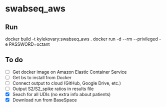 # swabseq_aws

## Run
docker build -t kylekovary:swabseq_aws .
docker run -d --rm --privileged -e PASSWORD=octant


## To do
- [ ] Get docker image on Amazon Elastic Container Service
- [ ] Get bs to install from Docker
- [ ] Connect output to cloud (GitHub, Google Drive, etc.)
- [ ] Output S2/S2_spike ratios in results file
- [x] Seach for all UDIs (no extra info about patients)
- [x] Download run from BaseSpace
